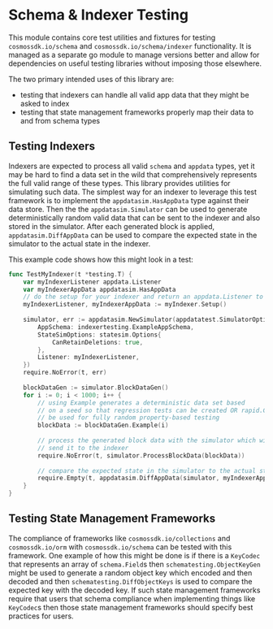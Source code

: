 # Schema & Indexer Testing

This module contains core test utilities and fixtures for testing `cosmossdk.io/schema` and `cosmossdk.io/schema/indexer` functionality. It is managed as a separate go module to manage versions better and allow for dependencies on useful testing libraries without imposing those elsewhere.

The two primary intended uses of this library are:
- testing that indexers can handle all valid app data that they might be asked to index
- testing that state management frameworks properly map their data to and from schema types

## Testing Indexers

Indexers are expected to process all valid `schema` and `appdata` types, yet it may be hard to find a data set in the wild that comprehensively represents the full valid range of these types. This library provides utilities for simulating such data. The simplest way for an indexer to leverage this test framework is to implement the `appdatasim.HasAppData` type against their data store. Then the the `appdatasim.Simulator` can be used to generate deterministically random valid data that can be sent to the indexer and also stored in the simulator. After each generated block is applied, `appdatasim.DiffAppData` can be used to compare the expected state in the simulator to the actual state in the indexer.

This example code shows how this might look in a test:

```go
func TestMyIndexer(t *testing.T) {
	var myIndexerListener appdata.Listener
	var myIndexerAppData appdatasim.HasAppData
    // do the setup for your indexer and return an appdata.Listener to consume updates and the appdatasim.HasAppData instance to check the actual vs expected data
    myIndexerListener, myIndexerAppData := myIndexer.Setup() 
	
    simulator, err := appdatasim.NewSimulator(appdatatest.SimulatorOptions{
        AppSchema: indexertesting.ExampleAppSchema,
        StateSimOptions: statesim.Options{
            CanRetainDeletions: true,
        },
		Listener: myIndexerListener,
    })
    require.NoError(t, err)
    
    blockDataGen := simulator.BlockDataGen()
    for i := 0; i < 1000; i++ {
		// using Example generates a deterministic data set based
        // on a seed so that regression tests can be created OR rapid.Check can
        // be used for fully random property-based testing
        blockData := blockDataGen.Example(i)
		
        // process the generated block data with the simulator which will also
        // send it to the indexer
        require.NoError(t, simulator.ProcessBlockData(blockData))
		
        // compare the expected state in the simulator to the actual state in the indexer and expect the diff to be empty
		require.Empty(t, appdatasim.DiffAppData(simulator, myIndexerAppData))
    }
}
```

## Testing State Management Frameworks

The compliance of frameworks like `cosmossdk.io/collections` and `cosmossdk.io/orm` with `cosmossdk.io/schema` can be tested with this framework. One example of how this might be done is if there is a `KeyCodec` that represents an array of `schema.Field`s then `schematesting.ObjectKeyGen` might be used to generate a random object key which encoded and then decoded and then `schematesting.DiffObjectKeys` is used to compare the expected key with the decoded key. If such state management frameworks require that users that schema compliance when implementing things like `KeyCodec`s then those state management frameworks should specify best practices for users.